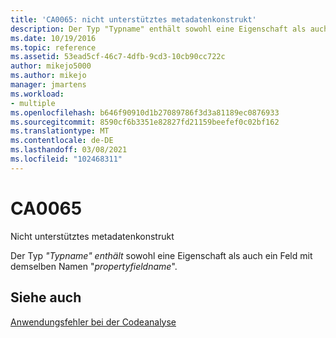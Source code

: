 ```yaml
---
title: 'CA0065: nicht unterstütztes metadatenkonstrukt'
description: Der Typ "Typname" enthält sowohl eine Eigenschaft als auch ein Feld mit demselben Namen "propertyfieldname".
ms.date: 10/19/2016
ms.topic: reference
ms.assetid: 53ead5cf-46c7-4dfb-9cd3-10cb90cc722c
author: mikejo5000
ms.author: mikejo
manager: jmartens
ms.workload:
- multiple
ms.openlocfilehash: b646f90910d1b27089786f3d3a81189ec0876933
ms.sourcegitcommit: 8590cf6b3351e82827fd21159beefef0c02bf162
ms.translationtype: MT
ms.contentlocale: de-DE
ms.lasthandoff: 03/08/2021
ms.locfileid: "102468311"
---
```

# <a name="ca0065"></a>CA0065

Nicht unterstütztes metadatenkonstrukt

Der Typ *"Typname" enthält* sowohl eine Eigenschaft als auch ein Feld mit demselben Namen "*propertyfieldname*".

## <a name="see-also"></a>Siehe auch
[Anwendungsfehler bei der Codeanalyse](../code-quality/code-analysis-application-errors.md)
